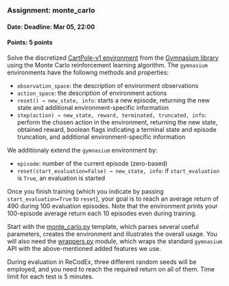 ### Assignment: monte_carlo
#### Date: Deadline: Mar 05, 22:00
#### Points: 5 points

Solve the discretized [CartPole-v1 environment](https://gymnasium.farama.org/environments/classic_control/cart_pole/)
from the [Gymnasium library](https://gymnasium.farama.org/) using the Monte Carlo
reinforcement learning algorithm. The `gymnasium` environments have the followng
methods and properties:
- `observation_space`: the description of environment observations
- `action_space`: the description of environment actions
- `reset() → new_state, info`: starts a new episode, returning the new
  state and additional environment-specific information
- `step(action) → new_state, reward, terminated, truncated, info`: perform the
  chosen action in the environment, returning the new state, obtained reward,
  boolean flags indicating a terminal state and episode truncation, and
  additional environment-specific information

We additionaly extend the `gymnasium` environment by:
- `episode`: number of the current episode (zero-based)
- `reset(start_evaluation=False) → new_state, info`: if `start_evaluation` is
  `True`, an evaluation is started

Once you finish training (which you indicate by passing `start_evaluation=True`
to `reset`), your goal is to reach an average return of 490 during 100
evaluation episodes. Note that the environment prints your 100-episode
average return each 10 episodes even during training.

Start with the [monte_carlo.py](https://github.com/ufal/npfl139/tree/past-2324/labs/01/monte_carlo.py)
template, which parses several useful parameters, creates the environment
and illustrates the overall usage.
You will also need the [wrappers.py](https://github.com/ufal/npfl139/tree/past-2324/labs/01/wrappers.py)
module, which wraps the standard `gymnasium` API with the above-mentioned added features we use.

During evaluation in ReCodEx, three different random seeds will be employed, and
you need to reach the required return on all of them. Time limit for each test
is 5 minutes.

